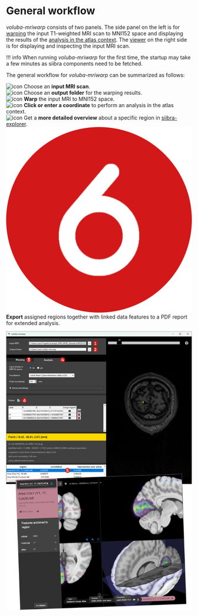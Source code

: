 # General workflow

_voluba-mriwarp_ consists of two panels. The side panel on the left is for [warping](warping.md) the input T1-weighted MRI scan to MNI152 space and displaying the results of the [analysis in the atlas context](analysis.md). The [viewer](viewer.md) on the right side is for displaying and inspecting the input MRI scan.

!!! info
    When running _voluba-mriwarp_ for the first time, the startup may take a few minutes as siibra components need to be fetched.

The general workflow for _voluba-mriwarp_ can be summarized as follows:

![icon](images/1.png) Choose an **input MRI scan**.  
![icon](images/2.png) Choose an **output folder** for the warping results.  
![icon](images/3.png) **Warp** the input MRI to MNI152 space.  
![icon](images/4.png) **Click or enter a coordinate** to perform an analysis in the atlas context.  
![icon](images/5.png) Get a **more detailed overview** about a specific region in [siibra-explorer](https://atlases.ebrains.eu/viewer/go/human).  
![icon](images/6.png) **Export** assigned regions together with linked data features to a PDF report for extended analysis.

![image_centered](images/workflow4.png)